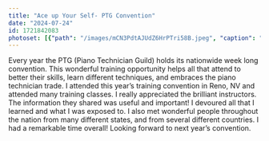 ```yaml
---
title: "Ace up Your Self- PTG Convention"
date: "2024-07-24"
id: 1721842083
photoset: [{"path": "/images/mCN3PdtAJUdZ6HrPTri58B.jpeg", "caption": "", "thumbnail": "True"}]
---
```

Every year the PTG (Piano Technician Guild) holds its nationwide week long convention. This wonderful training opportunity helps all that attend to better their skills, learn different techniques, and embraces the piano technician trade. I attended this year’s training convention in Reno, NV and attended many training classes. I really appreciated the brilliant instructors. The information they shared was useful and important! I devoured all that I learned and what I was exposed to. I also met wonderful people throughout the nation from many different states, and from several different countries. I had a remarkable time overall! Looking forward to next year’s convention.